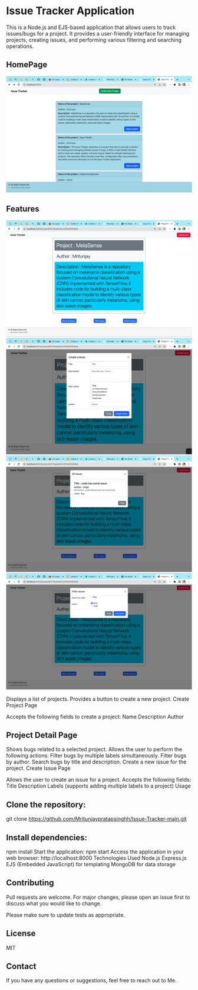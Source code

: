 # Issue Tracker Application
This is a Node.js and EJS-based application that allows users to track issues/bugs for a project. It provides a user-friendly interface for managing projects, creating issues, and performing various filtering and searching operations.

## HomePage
![Home Page](https://github.com/Mritunjaypratapsinghh/Issue-Tracker-main/blob/main/Readme-images/Screenshot%202023-05-29%20at%2002.05.14.png)

## Features
![Home Page](https://github.com/Mritunjaypratapsinghh/Issue-Tracker-main/blob/main/Readme-images/repo.png)
![Home Page](https://github.com/Mritunjaypratapsinghh/Issue-Tracker-main/blob/main/Readme-images/create%20issue.png)
![Home Page](https://github.com/Mritunjaypratapsinghh/Issue-Tracker-main/blob/main/Readme-images/all%20issue.png)
![Home Page](https://github.com/Mritunjaypratapsinghh/Issue-Tracker-main/blob/main/Readme-images/filter%20issue.png)


Displays a list of projects.
Provides a button to create a new project.
Create Project Page

Accepts the following fields to create a project:
Name
Description
Author

## Project Detail Page

Shows bugs related to a selected project.
Allows the user to perform the following actions:
Filter bugs by multiple labels simultaneously.
Filter bugs by author.
Search bugs by title and description.
Create a new issue for the project.
Create Issue Page

Allows the user to create an issue for a project.
Accepts the following fields:
Title
Description
Labels (supports adding multiple labels to a project)
Usage
## Clone the repository:

git clone https://github.com/Mritunjaypratapsinghh/Issue-Tracker-main.git
## Install dependencies:
npm install
Start the application:
npm start
Access the application in your web browser:
http://localhost:8000
Technologies Used
Node.js
Express.js
EJS (Embedded JavaScript) for templating
MongoDB for data storage


## Contributing
Pull requests are welcome. For major changes, please open an issue first to discuss what you would like to change.

Please make sure to update tests as appropriate.

## License
MIT

## Contact
If you have any questions or suggestions, feel free to reach out to Me.

